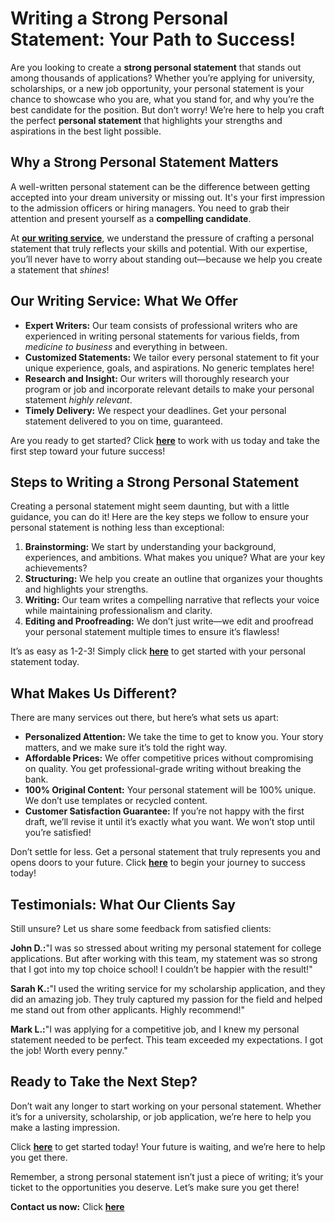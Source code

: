 # Writing a Strong Personal Statement: Your Path to Success!

Are you looking to create a **strong personal statement** that stands out among thousands of applications? Whether you’re applying for university, scholarships, or a new job opportunity, your personal statement is your chance to showcase who you are, what you stand for, and why you’re the best candidate for the position. But don’t worry! We’re here to help you craft the perfect **personal statement** that highlights your strengths and aspirations in the best light possible.

## Why a Strong Personal Statement Matters

A well-written personal statement can be the difference between getting accepted into your dream university or missing out. It's your first impression to the admission officers or hiring managers. You need to grab their attention and present yourself as a **compelling candidate**.

At [**our writing service**](https://tinyurl.com/topessay?keyword=writing+a+strong+personal+statement), we understand the pressure of crafting a personal statement that truly reflects your skills and potential. With our expertise, you’ll never have to worry about standing out—because we help you create a statement that _shines_!

## Our Writing Service: What We Offer

- **Expert Writers:** Our team consists of professional writers who are experienced in writing personal statements for various fields, from _medicine to business_ and everything in between.
- **Customized Statements:** We tailor every personal statement to fit your unique experience, goals, and aspirations. No generic templates here!
- **Research and Insight:** Our writers will thoroughly research your program or job and incorporate relevant details to make your personal statement _highly relevant_.
- **Timely Delivery:** We respect your deadlines. Get your personal statement delivered to you on time, guaranteed.

Are you ready to get started? Click [**here**](https://tinyurl.com/topessay?keyword=writing+a+strong+personal+statement) to work with us today and take the first step toward your future success!

## Steps to Writing a Strong Personal Statement

Creating a personal statement might seem daunting, but with a little guidance, you can do it! Here are the key steps we follow to ensure your personal statement is nothing less than exceptional:

1. **Brainstorming:** We start by understanding your background, experiences, and ambitions. What makes you unique? What are your key achievements?
2. **Structuring:** We help you create an outline that organizes your thoughts and highlights your strengths.
3. **Writing:** Our team writes a compelling narrative that reflects your voice while maintaining professionalism and clarity.
4. **Editing and Proofreading:** We don’t just write—we edit and proofread your personal statement multiple times to ensure it’s flawless!

It’s as easy as 1-2-3! Simply click [**here**](https://tinyurl.com/topessay?keyword=writing+a+strong+personal+statement) to get started with your personal statement today.

## What Makes Us Different?

There are many services out there, but here’s what sets us apart:

- **Personalized Attention:** We take the time to get to know you. Your story matters, and we make sure it’s told the right way.
- **Affordable Prices:** We offer competitive prices without compromising on quality. You get professional-grade writing without breaking the bank.
- **100% Original Content:** Your personal statement will be 100% unique. We don’t use templates or recycled content.
- **Customer Satisfaction Guarantee:** If you’re not happy with the first draft, we’ll revise it until it’s exactly what you want. We won’t stop until you’re satisfied!

Don’t settle for less. Get a personal statement that truly represents you and opens doors to your future. Click [**here**](https://tinyurl.com/topessay?keyword=writing+a+strong+personal+statement) to begin your journey to success today!

## Testimonials: What Our Clients Say

Still unsure? Let us share some feedback from satisfied clients:

**John D.:**"I was so stressed about writing my personal statement for college applications. But after working with this team, my statement was so strong that I got into my top choice school! I couldn’t be happier with the result!"

**Sarah K.:**"I used the writing service for my scholarship application, and they did an amazing job. They truly captured my passion for the field and helped me stand out from other applicants. Highly recommend!"

**Mark L.:**"I was applying for a competitive job, and I knew my personal statement needed to be perfect. This team exceeded my expectations. I got the job! Worth every penny."

## Ready to Take the Next Step?

Don’t wait any longer to start working on your personal statement. Whether it’s for a university, scholarship, or job application, we’re here to help you make a lasting impression.

Click [**here**](https://tinyurl.com/topessay?keyword=writing+a+strong+personal+statement) to get started today! Your future is waiting, and we’re here to help you get there.

Remember, a strong personal statement isn’t just a piece of writing; it’s your ticket to the opportunities you deserve. Let’s make sure you get there!

**Contact us now:** Click [**here**](https://tinyurl.com/topessay?keyword=writing+a+strong+personal+statement)
